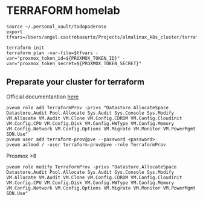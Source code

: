 # TERRAFORM homelab

```
source ~/.personal_vault/todopoderoso
export tfvars=/Users/angel.castrobasurto/Projects/almalinux_k8s_cluster/terraform/clusters/proxmox/env/homelab/terraform.tfvars

terraform init
terraform plan -var-file=$tfvars -var="proxmox_token_id=${PROXMOX_TOKEN_ID}" -var="proxmox_token_secret=${PROXMOX_TOKEN_SECRET}"
```

## Preparate your cluster for terraform

Official documentantion [here](https://registry.terraform.io/providers/Telmate/proxmox/latest/docs#creating-the-proxmox-user-and-role-for-terraform)

```
pveum role add TerraformProv -privs "Datastore.AllocateSpace Datastore.Audit Pool.Allocate Sys.Audit Sys.Console Sys.Modify VM.Allocate VM.Audit VM.Clone VM.Config.CDROM VM.Config.Cloudinit VM.Config.CPU VM.Config.Disk VM.Config.HWType VM.Config.Memory VM.Config.Network VM.Config.Options VM.Migrate VM.Monitor VM.PowerMgmt SDN.Use"
pveum user add terraform-prov@pve --password <password>
pveum aclmod / -user terraform-prov@pve -role TerraformProv
```
Proxmox >8 
```
pveum role modify TerraformProv -privs "Datastore.AllocateSpace Datastore.Audit Pool.Allocate Sys.Audit Sys.Console Sys.Modify VM.Allocate VM.Audit VM.Clone VM.Config.CDROM VM.Config.Cloudinit VM.Config.CPU VM.Config.Disk VM.Config.HWType VM.Config.Memory VM.Config.Network VM.Config.Options VM.Migrate VM.Monitor VM.PowerMgmt SDN.Use"
```
